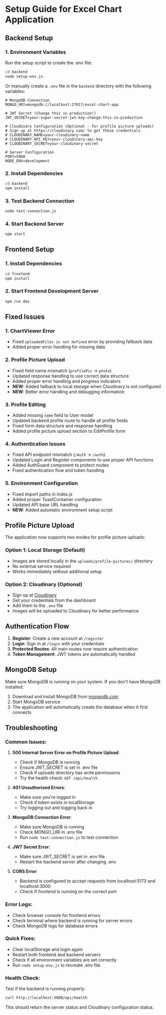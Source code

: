 # Setup Guide for Excel Chart Application

## Backend Setup

### 1. Environment Variables
Run the setup script to create the .env file:
```bash
cd backend
node setup-env.js
```

Or manually create a `.env` file in the `backend` directory with the following variables:

```env
# MongoDB Connection
MONGO_URI=mongodb://localhost:27017/excel-chart-app

# JWT Secret (Change this in production!)
JWT_SECRET=your-super-secret-jwt-key-change-this-in-production

# Cloudinary Configuration (Optional - for profile picture uploads)
# Sign up at https://cloudinary.com/ to get these credentials
# CLOUDINARY_NAME=your-cloudinary-name
# CLOUDINARY_API_KEY=your-cloudinary-api-key
# CLOUDINARY_SECRET=your-cloudinary-secret

# Server Configuration
PORT=5000
NODE_ENV=development
```

### 2. Install Dependencies
```bash
cd backend
npm install
```

### 3. Test Backend Connection
```bash
node test-connection.js
```

### 4. Start Backend Server
```bash
npm start
```

## Frontend Setup

### 1. Install Dependencies
```bash
cd frontend
npm install
```

### 2. Start Frontend Development Server
```bash
npm run dev
```

## Fixed Issues

### 1. ChartViewer Error
- Fixed `uploadedFiles is not defined` error by providing fallback data
- Added proper error handling for missing data

### 2. Profile Picture Upload
- Fixed field name mismatch (`profilePic` → `photo`)
- Updated response handling to use correct data structure
- Added proper error handling and progress indicators
- **NEW**: Added fallback to local storage when Cloudinary is not configured
- **NEW**: Better error handling and debugging information

### 3. Profile Editing
- Added missing `name` field to User model
- Updated backend profile route to handle all profile fields
- Fixed form data structure and response handling
- Added profile picture upload section to EditProfile form

### 4. Authentication Issues
- Fixed API endpoint mismatch (`/Auth` → `/auth`)
- Updated Login and Register components to use proper API functions
- Added AuthGuard component to protect routes
- Fixed authentication flow and token handling

### 5. Environment Configuration
- Fixed import paths in index.js
- Added proper ToastContainer configuration
- Updated API base URL handling
- **NEW**: Added automatic environment setup script

## Profile Picture Upload

The application now supports two modes for profile picture uploads:

### Option 1: Local Storage (Default)
- Images are stored locally in the `uploads/profile-pictures/` directory
- No external service required
- Works immediately without additional setup

### Option 2: Cloudinary (Optional)
- Sign up at [Cloudinary](https://cloudinary.com/)
- Get your credentials from the dashboard
- Add them to the `.env` file
- Images will be uploaded to Cloudinary for better performance

## Authentication Flow

1. **Register**: Create a new account at `/register`
2. **Login**: Sign in at `/login` with your credentials
3. **Protected Routes**: All main routes now require authentication
4. **Token Management**: JWT tokens are automatically handled

## MongoDB Setup

Make sure MongoDB is running on your system. If you don't have MongoDB installed:

1. Download and install MongoDB from [mongodb.com](https://www.mongodb.com/try/download/community)
2. Start MongoDB service
3. The application will automatically create the database when it first connects

## Troubleshooting

### Common Issues:

1. **500 Internal Server Error on Profile Picture Upload**:
   - Check if MongoDB is running
   - Ensure JWT_SECRET is set in .env file
   - Check if uploads directory has write permissions
   - Try the health check: `GET /api/health`

2. **401 Unauthorized Errors**: 
   - Make sure you're logged in
   - Check if token exists in localStorage
   - Try logging out and logging back in

3. **MongoDB Connection Error**: 
   - Make sure MongoDB is running
   - Check MONGO_URI in .env file
   - Run `node test-connection.js` to test connection

4. **JWT Secret Error**: 
   - Make sure JWT_SECRET is set in .env file
   - Restart the backend server after changing .env

5. **CORS Error**: 
   - Backend is configured to accept requests from localhost:5173 and localhost:3000
   - Check if frontend is running on the correct port

### Error Logs:
- Check browser console for frontend errors
- Check terminal where backend is running for server errors
- Check MongoDB logs for database errors

### Quick Fixes:
- Clear localStorage and login again
- Restart both frontend and backend servers
- Check if all environment variables are set correctly
- Run `node setup-env.js` to recreate .env file

### Health Check:
Test if the backend is running properly:
```bash
curl http://localhost:5000/api/health
```
This should return the server status and Cloudinary configuration status.
